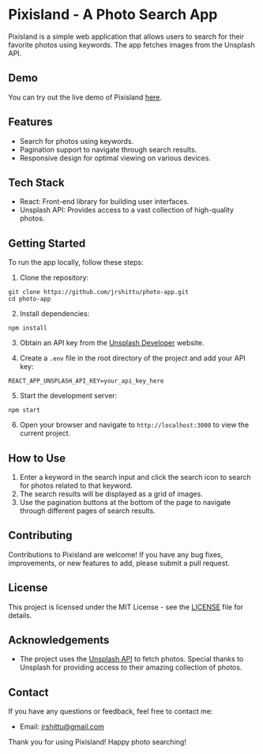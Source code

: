 # Pixisland - A Photo Search App

Pixisland is a simple web application that allows users to search for their favorite photos using keywords. The app fetches images from the Unsplash API.

## Demo

You can try out the live demo of Pixisland [here](https://photo-app-ashy.vercel.app/).

## Features

- Search for photos using keywords.
- Pagination support to navigate through search results.
- Responsive design for optimal viewing on various devices.

## Tech Stack

- React: Front-end library for building user interfaces.
- Unsplash API: Provides access to a vast collection of high-quality photos.

## Getting Started

To run the app locally, follow these steps:

1. Clone the repository:

```
git clone https://github.com/jrshittu/photo-app.git
cd photo-app
```

2. Install dependencies:

```
npm install
```

3. Obtain an API key from the [Unsplash Developer](https://unsplash.com/developers) website.

4. Create a `.env` file in the root directory of the project and add your API key:

```
REACT_APP_UNSPLASH_API_KEY=your_api_key_here
```

5. Start the development server:

```
npm start
```

6. Open your browser and navigate to `http://localhost:3000` to view the current project.

## How to Use

1. Enter a keyword in the search input and click the search icon to search for photos related to that keyword.
2. The search results will be displayed as a grid of images.
3. Use the pagination buttons at the bottom of the page to navigate through different pages of search results.

## Contributing

Contributions to Pixisland are welcome! If you have any bug fixes, improvements, or new features to add, please submit a pull request.

## License

This project is licensed under the MIT License - see the [LICENSE](LICENSE) file for details.

## Acknowledgements

- The project uses the [Unsplash API](https://unsplash.com/developers) to fetch photos. Special thanks to Unsplash for providing access to their amazing collection of photos.

## Contact

If you have any questions or feedback, feel free to contact me:

- Email: jrshittu@gmail.com

Thank you for using Pixisland! Happy photo searching!
